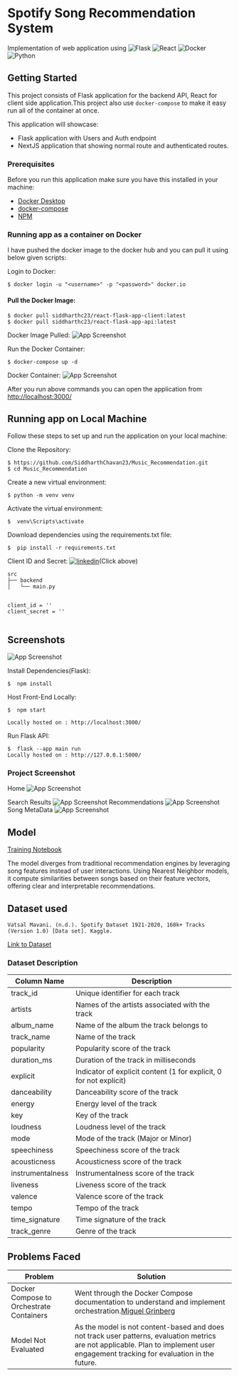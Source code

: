 # Spotify Song Recommendation System

Implementation of web application using ![Flask](https://img.shields.io/badge/flask-%23000.svg?style=for-the-badge&logo=flask&logoColor=white)
 ![React](https://img.shields.io/badge/react-%2320232a.svg?style=for-the-badge&logo=react&logoColor=%2361DAFB) ![Docker](https://img.shields.io/badge/docker-%230db7ed.svg?style=for-the-badge&logo=docker&logoColor=white) ![Python](https://img.shields.io/badge/python-3670A0?style=for-the-badge&logo=python&logoColor=ffdd54)

## Getting Started

This project consists of Flask application for the backend API, React for client side application.This project also use `docker-compose` to make it easy run all of the container at once.

This application will showcase:

- Flask application with Users and Auth endpoint
- NextJS application that showing normal route and authenticated routes.

### Prerequisites

Before you run this application make sure you have this installed in your machine:

- [Docker Desktop](https://www.docker.com/products/docker-desktop)
- [docker-compose](https://docs.docker.com/compose/install/)
- [NPM](https://www.npmjs.com/)


### Running app as a container on Docker

I have pushed the docker image to the docker hub and you can pull it using below given scripts:

Login to Docker:

```
$ docker login -u "<username>" -p "<password>" docker.io 

```
#### Pull the Docker Image:

```
$ docker pull siddharthc23/react-flask-app-client:latest   
$ docker pull siddharthc23/react-flask-app-api:latest   
```
Docker Image Pulled:
![App Screenshot](/images/Docker1.png)

Run the Docker Container:
```
$ docker-compose up -d

```
Docker Container:
![App Screenshot](/images/Docker2.png)

After you run above commands you can open the application from [http://localhost:3000/](http://localhost:3000/)




## Running app on Local Machine

Follow these steps to set up and run the application on your local machine:

Clone the Repository:
```
$ https://github.com/SiddharthChavan23/Music_Recommendation.git
$ cd Music_Recommendation

```

Create a new virtual environment:
```
$ python -m venv venv

```
Activate the virtual environment:
```
$  venv\Scripts\activate

```
Download dependencies using the requirements.txt file:
```
$  pip install -r requirements.txt

```

Client ID and Secret: [![linkedin](https://img.shields.io/badge/Spotify-1ED760?&style=for-the-badge&logo=spotify&logoColor=white)](https://developer.spotify.com/dashboard)(Click above)
```
src
├── backend
│   └── main.py


client_id = ''
client_secret = ''


```

## Screenshots

![App Screenshot](/images/spotify_api.png)


Install Dependencies(Flask):
```
$  npm install

```

Host Front-End Locally:
```
$  npm start

Locally hosted on : http://localhost:3000/

```
Run Flask API:
```
$  flask --app main run
Locally hosted on : http://127.0.0.1:5000/

```


### Project Screenshot


Home
![App Screenshot](/images/Home1.png)

Search Results
![App Screenshot](/images/Home2.png)
Recommendations
![App Screenshot](/images/Home3.png)
Song MetaData
![App Screenshot](/images/Home4.png)




## Model 
[Training Notebook](Model.ipynb)

The model diverges from traditional recommendation engines by leveraging song features instead of user interactions. Using Nearest Neighbor models, it compute similarities between songs based on their feature vectors, offering clear and interpretable recommendations.

## Dataset used
```
Vatsal Mavani. (n.d.). Spotify Dataset 1921-2020, 160k+ Tracks (Version 1.0) [Data set]. Kaggle. 
```
[Link to Dataset](https://www.kaggle.com/datasets/vatsalmavani/spotify-dataset)


### Dataset Description


| Column Name       | Description                                                |
|-------------------|------------------------------------------------------------|
| track_id          | Unique identifier for each track                            |
| artists           | Names of the artists associated with the track              |
| album_name        | Name of the album the track belongs to                      |
| track_name        | Name of the track                                          |
| popularity        | Popularity score of the track                               |
| duration_ms       | Duration of the track in milliseconds                       |
| explicit          | Indicator of explicit content (1 for explicit, 0 for not explicit) |
| danceability      | Danceability score of the track                             |
| energy            | Energy level of the track                                   |
| key               | Key of the track                                            |
| loudness          | Loudness level of the track                                  |
| mode              | Mode of the track (Major or Minor)                          |
| speechiness       | Speechiness score of the track                              |
| acousticness      | Acousticness score of the track                             |
| instrumentalness  | Instrumentalness score of the track                         |
| liveness          | Liveness score of the track                                 |
| valence           | Valence score of the track                                  |
| tempo             | Tempo of the track                                          |
| time_signature    | Time signature of the track                                 |
| track_genre       | Genre of the track                                          |


## Problems Faced
| Problem                                     | Solution                                                                                   |
|---------------------------------------------|-------------------------------------------------------------------------------------------|
| Docker Compose to Orchestrate Containers    | Went through the Docker Compose documentation to understand and implement orchestration.[Miguel Grinberg](https://blog.miguelgrinberg.com/post/how-to-dockerize-a-react-flask-project) |
| Model Not Evaluated                         | As the model is not content-based and does not track user patterns, evaluation metrics are not applicable. Plan to implement user engagement tracking for evaluation in the future. |


